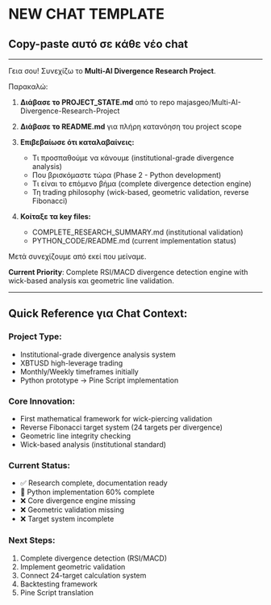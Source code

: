 # NEW CHAT TEMPLATE
## Copy-paste αυτό σε κάθε νέο chat

---

Γεια σου! Συνεχίζω το **Multi-AI Divergence Research Project**.

Παρακαλώ:

1. **Διάβασε το PROJECT_STATE.md** από το repo majasgeo/Multi-AI-Divergence-Research-Project
2. **Διάβασε το README.md** για πλήρη κατανόηση του project scope
3. **Επιβεβαίωσε ότι καταλαβαίνεις:**
   - Τι προσπαθούμε να κάνουμε (institutional-grade divergence analysis)
   - Που βρισκόμαστε τώρα (Phase 2 - Python development)
   - Τι είναι το επόμενο βήμα (complete divergence detection engine)
   - Τη trading philosophy (wick-based, geometric validation, reverse Fibonacci)

4. **Κοίταξε τα key files:**
   - COMPLETE_RESEARCH_SUMMARY.md (institutional validation)
   - PYTHON_CODE/README.md (current implementation status)

Μετά συνεχίζουμε από εκεί που μείναμε.

**Current Priority**: Complete RSI/MACD divergence detection engine with wick-based analysis και geometric line validation.

---

## Quick Reference για Chat Context:

### Project Type:
- Institutional-grade divergence analysis system
- XBTUSD high-leverage trading
- Monthly/Weekly timeframes initially
- Python prototype → Pine Script implementation

### Core Innovation:
- First mathematical framework for wick-piercing validation
- Reverse Fibonacci target system (24 targets per divergence)
- Geometric line integrity checking
- Wick-based analysis (institutional standard)

### Current Status:
- ✅ Research complete, documentation ready
- 🔄 Python implementation 60% complete
- ❌ Core divergence engine missing
- ❌ Geometric validation missing
- ❌ Target system incomplete

### Next Steps:
1. Complete divergence detection (RSI/MACD)
2. Implement geometric validation
3. Connect 24-target calculation system
4. Backtesting framework
5. Pine Script translation